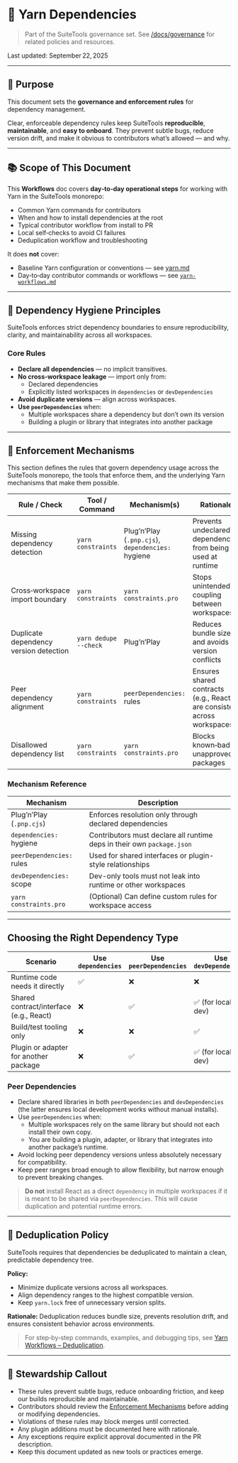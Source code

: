 # 📜 Yarn Dependencies

> Part of the SuiteTools governance set.
> See [/docs/governance](../README.md) for related policies and resources.

Last updated: September 22, 2025

---

## 🎯 Purpose

This document sets the **governance and enforcement rules** for dependency management.

Clear, enforceable dependency rules keep SuiteTools **reproducible**, **maintainable**, and **easy to onboard**.
They prevent subtle bugs, reduce version drift, and make it obvious to contributors what’s allowed — and why.

---

## 📚 Scope of This Document

This **Workflows** doc covers **day‑to‑day operational steps** for working with Yarn in the SuiteTools monorepo:

- Common Yarn commands for contributors
- When and how to install dependencies at the root
- Typical contributor workflow from install to PR
- Local self‑checks to avoid CI failures
- Deduplication workflow and troubleshooting

It does **not** cover:

- Baseline Yarn configuration or conventions — see [yarn.md](../../guides/yarn.md)
- Day‑to‑day contributor commands or workflows — see [`yarn-workflows.md`](../../guides//yarn-workflows.md)

---

## 🧱 Dependency Hygiene Principles

SuiteTools enforces strict dependency boundaries to ensure reproducibility, clarity, and maintainability across all workspaces.

### Core Rules

- **Declare all dependencies** — no implicit transitives.
- **No cross‑workspace leakage** — import only from:
  - Declared dependencies
  - Explicitly listed workspaces in `dependencies` or `devDependencies`
- **Avoid duplicate versions** — align across workspaces.
- **Use `peerDependencies`** when:
  - Multiple workspaces share a dependency but don’t own its version
  - Building a plugin or library that integrates into another package

---

## 📏 Enforcement Mechanisms

This section defines the rules that govern dependency usage across the SuiteTools monorepo, the tools that enforce them, and the underlying Yarn mechanisms that make them possible.

| Rule / Check                           | Tool / Command         | Mechanism(s)                                   | Rationale |
|----------------------------------------|------------------------|------------------------------------------------|-----------|
| Missing dependency detection           | `yarn constraints`     | Plug’n’Play (`.pnp.cjs`), `dependencies:` hygiene | Prevents undeclared dependencies from being used at runtime |
| Cross‑workspace import boundary        | `yarn constraints`     | `yarn constraints.pro`                         | Stops unintended coupling between workspaces |
| Duplicate dependency version detection | `yarn dedupe --check`  | Plug’n’Play                                     | Reduces bundle size and avoids version conflicts |
| Peer dependency alignment              | `yarn constraints`     | `peerDependencies:` rules                      | Ensures shared contracts (e.g., React) are consistent across workspaces |
| Disallowed dependency list             | `yarn constraints`     | `yarn constraints.pro`                         | Blocks known‑bad or unapproved packages |

### Mechanism Reference

| Mechanism                 | Description                                                            |
|---------------------------|------------------------------------------------------------------------|
| Plug’n’Play (`.pnp.cjs`)  | Enforces resolution only through declared dependencies                 |
| `dependencies:` hygiene   | Contributors must declare all runtime deps in their own `package.json` |
| `peerDependencies:` rules | Used for shared interfaces or plugin-style relationships               |
| `devDependencies:` scope  | Dev-only tools must not leak into runtime or other workspaces          |
| `yarn constraints.pro`    | (Optional) Can define custom rules for workspace access                |

---

## Choosing the Right Dependency Type

| Scenario                                | Use `dependencies` | Use `peerDependencies` | Use `devDependencies` |
|-----------------------------------------|--------------------|------------------------|-----------------------|
| Runtime code needs it directly          | ✅                 | ❌                      | ❌                    |
| Shared contract/interface (e.g., React) | ❌                 | ✅                      | ✅ (for local dev)    |
| Build/test tooling only                 | ❌                 | ❌                      | ✅                    |
| Plugin or adapter for another package   | ❌                 | ✅                      | ✅ (for local dev)    |

### Peer Dependencies

- Declare shared libraries in both `peerDependencies` and `devDependencies` (the latter ensures local development works without manual installs).
- Use `peerDependencies` when:
  - Multiple workspaces rely on the same library but should not each install their own copy.
  - You are building a plugin, adapter, or library that integrates into another package’s runtime.
- Avoid locking peer dependency versions unless absolutely necessary for compatibility.
- Keep peer ranges broad enough to allow flexibility, but narrow enough to prevent breaking changes.

> **Do not** install React as a direct `dependency` in multiple workspaces if it is meant to be shared via `peerDependencies`.
> This will cause duplication and potential runtime errors.

---

## 🔄 Deduplication Policy

SuiteTools requires that dependencies be deduplicated to maintain a clean, predictable dependency tree.

**Policy:**

- Minimize duplicate versions across all workspaces.
- Align dependency ranges to the highest compatible version.
- Keep `yarn.lock` free of unnecessary version splits.
<!-- TODO - Deduplication compliance is enforced via `yarn dedupe --check` in CI. -->

**Rationale:**
Deduplication reduces bundle size, prevents resolution drift, and ensures consistent behavior across environments.

> For step‑by‑step commands, examples, and debugging tips, see [Yarn Workflows – Deduplication](../../guides/yarn-workflows.md#deduplication-workflow).

---

## 🧭 Stewardship Callout

- These rules prevent subtle bugs, reduce onboarding friction, and keep our builds reproducible and maintainable.
- Contributors should review the [Enforcement Mechanisms](#enforcement-mechanisms) before adding or modifying dependencies.
- Violations of these rules may block merges until corrected.
- Any plugin additions must be documented here with rationale.
- Any exceptions require explicit approval documented in the PR description.
- Keep this document updated as new tools or practices emerge.
